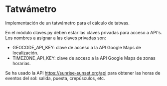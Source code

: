 # Tatwámetro
Implementación de un tatwámetro para el cálculo de tatwas.


En el módulo claves.py deben estar las claves privadas para acceso a API's. Los nombres a asignar a las claves privadas son:
- GEOCODE_API_KEY: clave de acceso a la API Google Maps de localización.
- TIMEZONE_API_KEY: clave de acceso a la API Google Maps de zonas horarias.

Se ha usado la API https://sunrise-sunset.org/api para obtener las horas de eventos del sol: salida, puesta, crepúsculos, etc.
